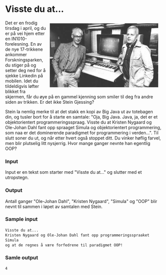 # Visste du at...

<img src="img/gutta.png" align="right" width="350px" style="margin: 10px;">

Det er en frodig tirsdag i april, og du er på vei hjem etter en IN1010-forelesning. En av de nye 17-trikkene ankommer Forskningsparken, du stiger på og setter deg ned for å sjekke Linkedin på mobilen. Idet du tildeldigvis løfter blikket fra skjermen, får du øye på en gammel kjenning som smiler til deg fra andre siden av trikken. Er det ikke Stein Gjessing?

Stein la nemlig merke til at det stakk en kopi av Big Java ut av totebagen din, og tusler bort for å starte en samtale: "Oja, Big Java. Java, ja, det er et objektorientert programmeringsspraag. Visste du at Kristen Nygaard og Ole-Johan Dahl fant opp spraaget Simula og objektorientert programmering, som naa er det dominerende paradigmet for programmering i verden...". Til slutt soner du ut, og når etter hvert også stoppet ditt. Du vinker høflig farvel, men blir plutselig litt nysjerrig. Hvor mange ganger nevnte han egentlig OOP?

### Input
Input er en tekst som starter med "Visste du at..." og slutter med et utropstegn.

### Output
Antall ganger "Ole-Johan Dahl", "Kristen Nygaard", "Simula" og "OOP" blir nevnt til sammen i løpet av samtalen med Stein.

### Sample input
```
Visste du at...
Kristen Nygaard og Ole-Johan Dahl fant opp programmeringsspraaket Simula
og at de regnes å være forfedrene til paradigmet OOP!
```

### Samle output
```
4
```

